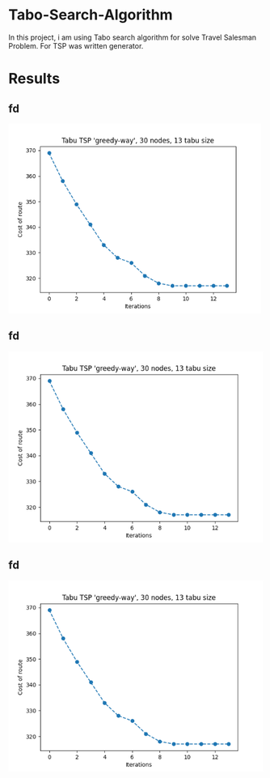 # Tabo-Search-Algorithm

In this project, i am using Tabo search algorithm for solve Travel Salesman Problem.
For TSP was written generator.

# Results

## fd

<img src="./Tests/Example_1.png" width='500px'/>

## fd

<img src="./Tests/Example_1.png" width='700px'/>

## fd

<img src="./Tests/Example_1.png" width='900px'/>

